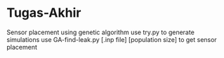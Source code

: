 # Tugas-Akhir
Sensor placement using genetic algorithm
use try.py to generate simulations
use GA-find-leak.py [.inp file] [population size] to get sensor placement
